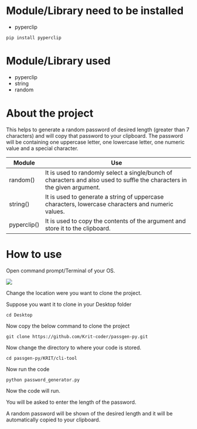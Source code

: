 # Module/Library need to be installed 
- pyperclip
```
pip install pyperclip
```
# Module/Library used
- pyperclip
- string
- random

# About the project
This helps to generate a random password of desired length (greater than 7 characters) and will copy that password to your clipboard.
The password will be containing one uppercase letter, one lowercase letter, one numeric value and a special character.

|Module |Use |
|--- |--- |
|random()|It is used to randomly select a single/bunch of characters and also used to suffle the characters in the given argument.|
|string()|It is used to generate a string of uppercase characters, lowercase characters and numeric values.|
|pyperclip()|It is used to copy the contents of the argument and store it to the clipboard.|

# How to use
Open command prompt/Terminal of your OS.

![](cmd.png)

Change the location were you want to clone the project.

Suppose you want it to clone in your Desktop folder
```
cd Desktop
```
Now copy the below command to clone the project
```
git clone https://github.com/Krit-coder/passgen-py.git
```
Now change the directory to where your code is stored.
```
cd passgen-py/KRIT/cli-tool
```
Now run the code
```
python password_generator.py
```
Now the code will run.

You will be asked to enter the length of the password.

A random password will be shown of the desired length and it will be automatically copied to your clipboard.

